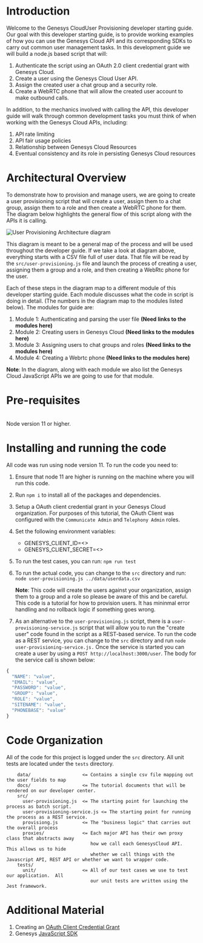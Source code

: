 # Introduction

Welcome to the Genesys CloudUser Provisioning developer starting guide. Our goal with this developer starting guide, is to provide working examples of how you can use the Genesys Cloud API and its corresponding SDKs to carry out common user management tasks. In this development guide we will build a node.js based script that will:

1. Authenticate the script using an OAuth 2.0 client credential grant with Genesys Cloud.
2. Create a user using the Genesys Cloud User API.
3. Assign the created user a chat group and a security role.
4. Create a WebRTC phone that will allow the created user account to make outbound calls.

In addition, to the mechanics involved with calling the API, this developer guide will walk through common development tasks you must think of when working with the Genesys Cloud APIs, including:

1.  API rate limiting
2.  API fair usage policies
3.  Relationship between Genesys Cloud Resources
4.  Eventual consistency and its role in persisting Genesys Cloud resources

# Architectural Overview

To demonstrate how to provision and manage users, we are going to create a user provisioning script that will create a user, assign them to a chat group, assign them to a role and then create a WebRTC phone for them. The diagram below highlights the general flow of this script along with the APIs it is calling.

![User Provisioning Architecture diagram]("resources/images/user_provisioning_arch_intro.png")

This diagram is meant to be a general map of the process and will be used throughout the developer guide. If we take a look at diagram above, everything starts with a CSV file full of user data. That file will be read by the `src/user-provisioning.js` file and launch the process of creating a user, assigning them a group and a role, and then creating a WebRtc phone for the user.

Each of these steps in the diagram map to a different module of this developer starting guide. Each module discusses what the code in script is doing in detail. (The numbers in the diagram map to the modules listed below). The modules for guide are:

1. Module 1: Authenticating and parsing the user file **(Need links to the modules here)**
2. Module 2: Creating users in Genesys Cloud **(Need links to the modules here)**
3. Module 3: Assigning users to chat groups and roles **(Need links to the modules here)**
4. Module 4: Creating a Webrtc phone **(Need links to the modules here)**

**Note**: In the diagram, along with each module we also list the Genesys Cloud JavaScript APIs we are going to use for that module.

# Pre-requisites

\
Node version 11 or higher.

# Installing and running the code

All code was run using node version 11. To run the code you need to:

1. Ensure that node 11 are higher is running on the machine where you will run this code.
2. Run `npm i` to install all of the packages and dependencies.
3. Setup a OAuth client credential grant in your Genesys Cloud organization. For purposes of this tutorial, the OAuth Client was configured with the `Communicate Admin` and `Telephony Admin` roles.

4. Set the following environment variables:

   - GENESYS_CLIENT_ID=<<YOUR CLIENT ID>>
   - GENESYS_CLIENT_SECRET=<<YOUR CLIENT SECRET>>

5. To run the test cases, you can run: `npm run test`
6. To run the actual code, you can change to the `src` directory and run: `node user-provisioning.js ../data/userdata.csv`

   **Note**: This code will create the users against your organization, assign them to a group and a role so please be aware of this and be careful. This code is a tutorial for how to provision users. It has mininmal error handling and no rollback logic if something goes wrong.

7. As an alternative to the `user-provisioning.js` script, there is a `user-provisioning-service.js` script that will allow you to run the "create user" code found in the script as a REST-based service. To run the code as a REST service, you can change to the `src` directory and run `node user-provisioning-service.js.` Once the service is started you can create a user by using a `POST http://localhost:3000/user`. The body for the service call is shown below:

```javascript
{
  "NAME": "value",
  "EMAIL": "value",
  "PASSWORD": "value",
  "GROUP": "value",
  "ROLE": "value",
  "SITENAME": "value",
  "PHONEBASE": "value"
}
```

# Code Organization

All of the code for this project is logged under the `src` directory. All unit tests are located under the `tests` directory.

```
    data/                   <= Contains a single csv file mapping out the user fields to map
    docs/                   <= The tutorial documents that will be rendered on our developer center.
    src/
      user-provisioning.js  <= The starting point for launching the process as batch script.
      user-provisioning-service.js <= The starting point for running the process as a REST service.
      provisiong.js         <= The "business logic" that carries out the overall process
      proxies/              <= Each major API has their own proxy class that abstracts away
                               how we call each GenesysCloud API.  This allows us to hide
                               whether we call things with the Javascript API, REST API or whether we want to wrapper code.
    tests/
      unit/                 <= All of our test cases we use to test our application.  All
                               our unit tests are written using the Jest framework.
```

# Additional Material

1. Creating an [OAuth Client Credential Grant](https://help.mypurecloud.com/articles/create-an-oauth-client/)
2. Genesys [JavaScript SDK](https://developer.mypurecloud.com/api/rest/client-libraries/javascript/)
